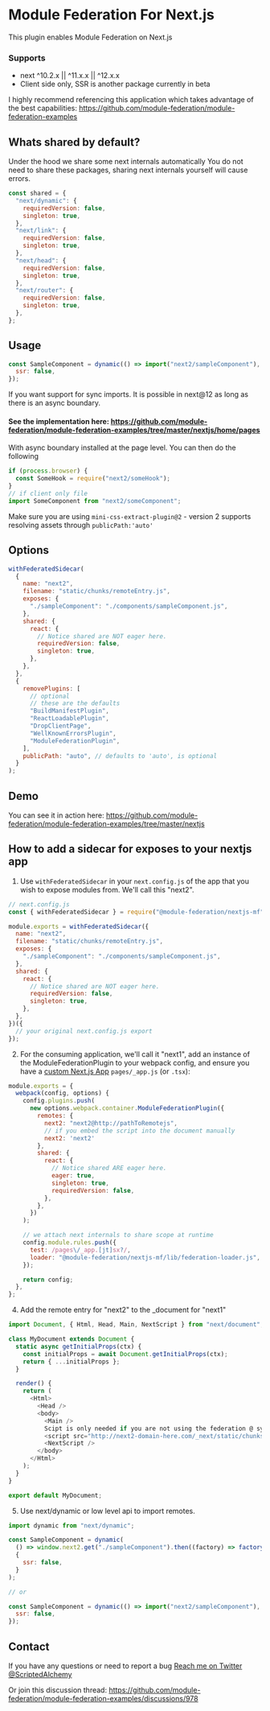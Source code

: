 # Module Federation For Next.js

This plugin enables Module Federation on Next.js

### Supports

- next ^10.2.x || ^11.x.x || ^12.x.x
- Client side only, SSR is another package currently in beta

I highly recommend referencing this application which takes advantage of the best capabilities:
https://github.com/module-federation/module-federation-examples

## Whats shared by default?

Under the hood we share some next internals automatically
You do not need to share these packages, sharing next internals yourself will cause errors.

```js
const shared = {
  "next/dynamic": {
    requiredVersion: false,
    singleton: true,
  },
  "next/link": {
    requiredVersion: false,
    singleton: true,
  },
  "next/head": {
    requiredVersion: false,
    singleton: true,
  },
  "next/router": {
    requiredVersion: false,
    singleton: true,
  },
};
```

## Usage

```js
const SampleComponent = dynamic(() => import("next2/sampleComponent"), {
  ssr: false,
});
```

If you want support for sync imports. It is possible in next@12 as long as there is an async boundary.
#### See the implementation here: https://github.com/module-federation/module-federation-examples/tree/master/nextjs/home/pages

With async boundary installed at the page level. You can then do the following

```js
if (process.browser) {
  const SomeHook = require("next2/someHook");
}
// if client only file
import SomeComponent from "next2/someComponent";
```

Make sure you are using `mini-css-extract-plugin@2` - version 2 supports resolving assets through `publicPath:'auto'`

## Options

```js
withFederatedSidecar(
  {
    name: "next2",
    filename: "static/chunks/remoteEntry.js",
    exposes: {
      "./sampleComponent": "./components/sampleComponent.js",
    },
    shared: {
      react: {
        // Notice shared are NOT eager here.
        requiredVersion: false,
        singleton: true,
      },
    },
  },
  {
    removePlugins: [
      // optional
      // these are the defaults
      "BuildManifestPlugin",
      "ReactLoadablePlugin",
      "DropClientPage",
      "WellKnownErrorsPlugin",
      "ModuleFederationPlugin",
    ],
    publicPath: "auto", // defaults to 'auto', is optional
  }
);
```

## Demo

You can see it in action here: https://github.com/module-federation/module-federation-examples/tree/master/nextjs

## How to add a sidecar for exposes to your nextjs app

1. Use `withFederatedSidecar` in your `next.config.js` of the app that you wish to expose modules from. We'll call this "next2".

```js
// next.config.js
const { withFederatedSidecar } = require("@module-federation/nextjs-mf");

module.exports = withFederatedSidecar({
  name: "next2",
  filename: "static/chunks/remoteEntry.js",
  exposes: {
    "./sampleComponent": "./components/sampleComponent.js",
  },
  shared: {
    react: {
      // Notice shared are NOT eager here.
      requiredVersion: false,
      singleton: true,
    },
  },
})({
  // your original next.config.js export
});
```

2. For the consuming application, we'll call it "next1", add an instance of the ModuleFederationPlugin to your webpack config, and ensure you have a [custom Next.js App](https://nextjs.org/docs/advanced-features/custom-app) `pages/_app.js` (or `.tsx`):

```js
module.exports = {
  webpack(config, options) {
    config.plugins.push(
      new options.webpack.container.ModuleFederationPlugin({
        remotes: {
          next2: "next2@http://pathToRemotejs",
          // if you embed the script into the document manually
          next2: 'next2'
        },
        shared: {
          react: {
            // Notice shared ARE eager here.
            eager: true,
            singleton: true,
            requiredVersion: false,
          },
        },
      })
    );

    // we attach next internals to share scope at runtime
    config.module.rules.push({
      test: /pages\/_app.[jt]sx?/,
      loader: "@module-federation/nextjs-mf/lib/federation-loader.js",
    });

    return config;
  },
};
```

4. Add the remote entry for "next2" to the \_document for "next1"

```js
import Document, { Html, Head, Main, NextScript } from "next/document";

class MyDocument extends Document {
  static async getInitialProps(ctx) {
    const initialProps = await Document.getInitialProps(ctx);
    return { ...initialProps };
  }

  render() {
    return (
      <Html>
        <Head />
        <body>
          <Main />
          Scipt is only needed if you are not using the federation @ syntax when setting your remotes. 
          <script src="http://next2-domain-here.com/_next/static/chunks/remoteEntry.js" />
          <NextScript />
        </body>
      </Html>
    );
  }
}

export default MyDocument;
```

5. Use next/dynamic or low level api to import remotes.

```js
import dynamic from "next/dynamic";

const SampleComponent = dynamic(
  () => window.next2.get("./sampleComponent").then((factory) => factory()),
  {
    ssr: false,
  }
);

// or

const SampleComponent = dynamic(() => import("next2/sampleComponent"), {
  ssr: false,
});
```

## Contact

If you have any questions or need to report a bug
<a href="https://twitter.com/ScriptedAlchemy"> Reach me on Twitter @ScriptedAlchemy</a>

Or join this discussion thread: https://github.com/module-federation/module-federation-examples/discussions/978
